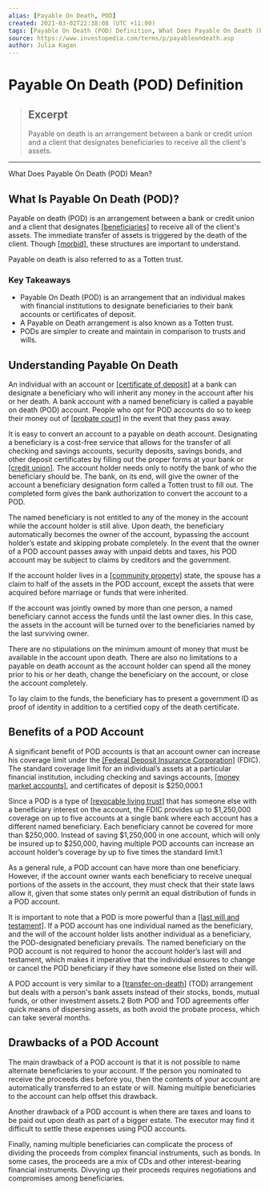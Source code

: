 ```yaml
---
alias: [Payable On Death, POD]
created: 2021-03-02T22:38:08 (UTC +11:00)
tags: [Payable On Death (POD) Definition, What Does Payable On Death (POD) Mean?]
source: https://www.investopedia.com/terms/p/payableondeath.asp
author: Julia Kagan
---
```


# Payable On Death (POD) Definition

> ## Excerpt
> Payable on death is an arrangement between a bank or credit union and a client that designates beneficiaries to receive all the client's assets.

---

What Does Payable On Death (POD) Mean?
## What Is Payable On Death (POD)?

Payable on death (POD) is an arrangement between a bank or credit union and a client that designates [[beneficiaries]](https://www.investopedia.com/terms/b/beneficiary.asp) to receive all of the client's assets. The immediate transfer of assets is triggered by the death of the client. Though [[morbid]](https://www.investopedia.com/financial-edge/1009/6-morbid-careers-with-devilish-incomes.aspx), these structures are important to understand.

Payable on death is also referred to as a Totten trust.

### Key Takeaways

-   Payable On Death (POD) is an arrangement that an individual makes with financial institutions to designate beneficiaries to their bank accounts or certificates of deposit.
-   A Payable on Death arrangement is also known as a Totten trust.
-   PODs are simpler to create and maintain in comparison to trusts and wills.

## Understanding Payable On Death

An individual with an account or [[certificate of deposit]](https://www.investopedia.com/terms/c/certificateofdeposit.asp) at a bank can designate a beneficiary who will inherit any money in the account after his or her death. A bank account with a named beneficiary is called a payable on death (POD) account. People who opt for POD accounts do so to keep their money out of [[probate court]](https://www.investopedia.com/terms/p/probate-court.asp) in the event that they pass away.

It is easy to convert an account to a payable on death account. Designating a beneficiary is a cost-free service that allows for the transfer of all checking and savings accounts, security deposits, savings bonds, and other deposit certificates by filling out the proper forms at your bank or [[credit union]](https://www.investopedia.com/terms/c/creditunion.asp). The account holder needs only to notify the bank of who the beneficiary should be. The bank, on its end, will give the owner of the account a beneficiary designation form called a Totten trust to fill out. The completed form gives the bank authorization to convert the account to a POD.

The named beneficiary is not entitled to any of the money in the account while the account holder is still alive. Upon death, the beneficiary automatically becomes the owner of the account, bypassing the account holder’s estate and skipping probate completely. In the event that the owner of a POD account passes away with unpaid debts and taxes, his POD account may be subject to claims by creditors and the government.

If the account holder lives in a [[community property]](https://www.investopedia.com/terms/c/communityproperty.asp) state, the spouse has a claim to half of the assets in the POD account, except the assets that were acquired before marriage or funds that were inherited.

If the account was jointly owned by more than one person, a named beneficiary cannot access the funds until the last owner dies. In this case, the assets in the account will be turned over to the beneficiaries named by the last surviving owner.

There are no stipulations on the minimum amount of money that must be available in the account upon death. There are also no limitations to a payable on death account as the account holder can spend all the money prior to his or her death, change the beneficiary on the account, or close the account completely.

To lay claim to the funds, the beneficiary has to present a government ID as proof of identity in addition to a certified copy of the death certificate.

## Benefits of a POD Account

A significant benefit of POD accounts is that an account owner can increase his coverage limit under the [[Federal Deposit Insurance Corporation]](https://www.investopedia.com/terms/f/fdic.asp) (FDIC). The standard coverage limit for an individual’s assets at a particular financial institution, including checking and savings accounts, [[money market accounts]](https://www.investopedia.com/terms/m/moneymarketaccount.asp), and certificates of deposit is $250,000.1

Since a POD is a type of [[revocable living trust]](https://www.investopedia.com/terms/r/revocabletrust.asp) that has someone else with a beneficiary interest on the account, the FDIC provides up to $1,250,000 coverage on up to five accounts at a single bank where each account has a different named beneficiary. Each beneficiary cannot be covered for more than $250,000. Instead of saving $1,250,000 in one account, which will only be insured up to $250,000, having multiple POD accounts can increase an account holder’s coverage by up to five times the standard limit.1

As a general rule, a POD account can have more than one beneficiary. However, if the account owner wants each beneficiary to receive unequal portions of the assets in the account, they must check that their state laws allow it, given that some states only permit an equal distribution of funds in a POD account.

It is important to note that a POD is more powerful than a [[last will and testament]](https://www.investopedia.com/terms/l/last-will-and-testament.asp). If a POD account has one individual named as the beneficiary, and the will of the account holder lists another individual as a beneficiary, the POD-designated beneficiary prevails. The named beneficiary on the POD account is not required to honor the account holder’s last will and testament, which makes it imperative that the individual ensures to change or cancel the POD beneficiary if they have someone else listed on their will.

A POD account is very similar to a [[transfer-on-death]](https://www.investopedia.com/terms/t/transferondeath.asp) (TOD) arrangement but deals with a person's bank assets instead of their stocks, bonds, mutual funds, or other investment assets.2 Both POD and TOD agreements offer quick means of dispersing assets, as both avoid the probate process, which can take several months.

## Drawbacks of a POD Account

The main drawback of a POD account is that it is not possible to name alternate beneficiaries to your account. If the person you nominated to receive the proceeds dies before you, then the contents of your account are automatically transferred to an estate or will. Naming multiple beneficiaries to the account can help offset this drawback.

Another drawback of a POD account is when there are taxes and loans to be paid out upon death as part of a bigger estate. The executor may find it difficult to settle these expenses using POD accounts.

Finally, naming multiple beneficiaries can complicate the process of dividing the proceeds from complex financial instruments, such as bonds. In some cases, the proceeds are a mix of CDs and other interest-bearing financial instruments. Divvying up their proceeds requires negotiations and compromises among beneficiaries.

